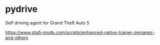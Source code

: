 # pydrive
Self driving  agent for Grand Theft  Auto 5

https://www.gta5-mods.com/scripts/enhanced-native-trainer-zemanez-and-others
